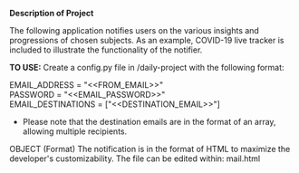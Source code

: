 **Description of Project**

The following application notifies users on the various insights and progressions of chosen subjects.
As an example, COVID-19 live tracker is included to illustrate the functionality of the notifier.

**TO USE:**
Create a config.py file in /daily-project with the following format:


EMAIL_ADDRESS = "<<FROM_EMAIL>>" \
PASSWORD = "<<EMAIL_PASSWORD>>" \
EMAIL_DESTINATIONS = ["<<DESTINATION_EMAIL>>"]


* Please note that the destination emails are in the format of an array, allowing multiple recipients.

OBJECT (Format)
The notification is in the format of HTML to maximize the developer's customizability. The file can be edited within: mail.html 

